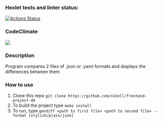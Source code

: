 ### Hexlet tests and linter status:
[![Actions Status](https://github.com/x1nell/frontend-project-46/workflows/hexlet-check/badge.svg)](https://github.com/x1nell/frontend-project-46/actions)

### CodeClimate

<a href="https://codeclimate.com/github/x1nell/frontend-project-44/maintainability"><img src="https://api.codeclimate.com/v1/badges/52805e94c8c0351eb573/maintainability" /></a>


### Description

Program compares 2 files of .json or .yaml formats and displays the differences between them

### How to use

1. Clone this repo `git clone https://github.com/x1nell/frontend-project-46`
2. To build the project type `make install`
3. To run, type `gendiff <path to first file> <path to second file> --format [stylish/plain/json]`
